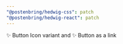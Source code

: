 ```yaml
---
"@postenbring/hedwig-css": patch
"@postenbring/hedwig-react": patch
---
```


✨ Button Icon variant and ✨ Button as a link
